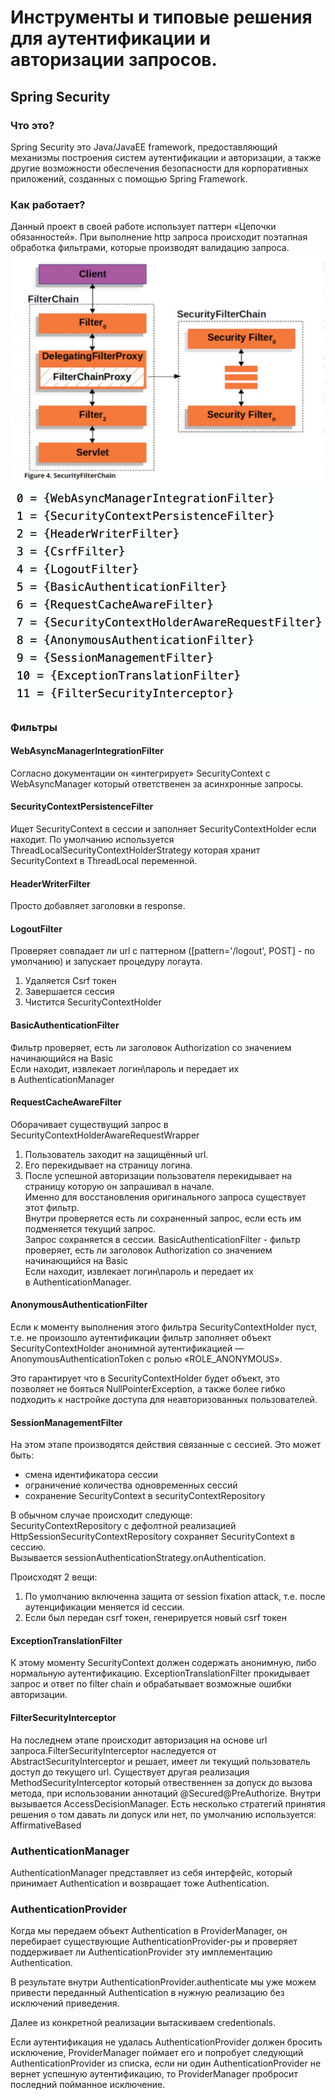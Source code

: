 # Инструменты и типовые решения для аутентификации и авторизации запросов.
## Spring Security
### Что это?
Spring Security это Java/JavaEE framework, предоставляющий механизмы построения систем аутентификации и авторизации, а также другие возможности обеспечения безопасности для корпоративных приложений, созданных с помощью Spring Framework.
### Как работает?
Данный проект в своей работе использует паттерн «Цепочки обязанностей». При выполнение http запроса происходит поэтапная обработка фильтрами, которые производят валидацию запроса.
![Pasted image 20250610155356.png](../photos/Pasted%20image%2020250610155356.png)
![Pasted image 20250610155430.png](../photos/Pasted%20image%2020250610155430.png)
### Фильтры
#### WebAsyncManagerIntegrationFilter 
Согласно документации он «интегрирует» SecurityContext с WebAsyncManager который ответственен за асинхронные запросы.

#### SecurityContextPersistenceFilter 
Ищет SecurityContext в сессии и заполняет SecurityContextHolder если находит. По умолчанию используется ThreadLocalSecurityContextHolderStrategy которая хранит SecurityContext в ThreadLocal переменной.

#### HeaderWriterFilter
Просто добавляет заголовки в response.

#### LogoutFilter
Проверяет совпадает ли url c паттерном ([pattern='/logout', POST] - по умолчанию) и запускает процедуру логаута.
1. Удаляется Csrf токен
2. Завершается сессия
3. Чистится SecurityContextHolder

#### BasicAuthenticationFilter
Фильтр проверяет, есть ли заголовок Authorization со значением начинающийся на Basic  
Если находит, извлекает логин\пароль и передает их в AuthenticationManager
#### RequestCacheAwareFilter
Оборачивает существущий запрос в SecurityContextHolderAwareRequestWrapper
1. Пользователь заходит на защищённый url.  
2. Его перекидывает на страницу логина.  
3. После успешной авторизации пользователя перекидывает на страницу которую он запрашивал в начале.  
Именно для восстановления оригинального запроса существует этот фильтр.  
Внутри проверяется есть ли сохраненный запрос, если есть им подменяется текущий запрос.  
Запрос сохраняется в сессии. BasicAuthenticationFilter - фильтр проверяет, есть ли заголовок Authorization со значением начинающийся на Basic  
Если находит, извлекает логин\пароль и передает их в AuthenticationManager.
#### AnonymousAuthenticationFilter
Если к моменту выполнения этого фильтра SecurityContextHolder пуст, т.е. не произошло аутентификации фильтр заполняет объект SecurityContextHolder анонимной аутентификацией — AnonymousAuthenticationToken с ролью «ROLE_ANONYMOUS».  

Это гарантирует что в SecurityContextHolder будет объект, это позволяет не бояться NullPointerException, а также более гибко подходить к настройке доступа для неавторизованных пользователей.

#### SessionManagementFilter
На этом этапе производятся действия связанные с сессией. Это может быть:
- смена идентификатора сессии
- ограничение количества одновременных сессий
- сохранение SecurityContext в securityContextRepository  

В обычном случае происходит следующе:  
SecurityContextRepository с дефолтной реализацией HttpSessionSecurityContextRepository сохраняет SecurityContext в сессию.  
Вызывается sessionAuthenticationStrategy.onAuthentication.

Происходят 2 вещи:  
1. По умолчанию включенна защита от session fixation attack, т.е. после аутенцификации меняется id сессии.  
2. Если был передан csrf токен, генерируется новый csrf токен
#### ExceptionTranslationFilter
К этому моменту SecurityContext должен содержать анонимную, либо нормальную аутентификацию. ExceptionTranslationFilter прокидывает запрос и ответ по filter chain и обрабатывает возможные ошибки авторизации.

#### FilterSecurityInterceptor
На последнем этапе происходит авторизация на основе url запроса.FilterSecurityInterceptor наследуется от AbstractSecurityInterceptor и решает, имеет ли текущий пользователь доступ до текущего url. Существует другая реализация MethodSecurityInterceptor который отвественнен за допуск до вызова метода, при использовании аннотаций @Secured\@PreAuthorize. Внутри вызывается AccessDecisionManager. Есть несколько стратегий принятия решения о том давать ли допуск или нет, по умолчанию используется: AffirmativeBased
### AuthenticationManager
AuthenticationManager представляет из себя интерфейс, который принимает Authentication и возвращает тоже Authentication.  
### AuthenticationProvider
Когда мы передаем объект Authentication в ProviderManager, он перебирает существующие AuthenticationProvider-ры и проверяет поддерживает ли AuthenticationProvider эту имплементацию Authentication.

В результате внутри AuthenticationProvider.authenticate мы уже можем привести переданный Authentication в нужную реализацию без исключений приведения.   
  
Далее из конкретной реализации вытаскиваем credentionals.  
  
Если аутентификация не удалась AuthenticationProvider должен бросить исключение, ProviderManager поймает его и попробует следующий AuthenticationProvider из списка, если ни один AuthenticationProvider не вернет успешную аутентификацию, то ProviderManager пробросит последний пойманное исключение.